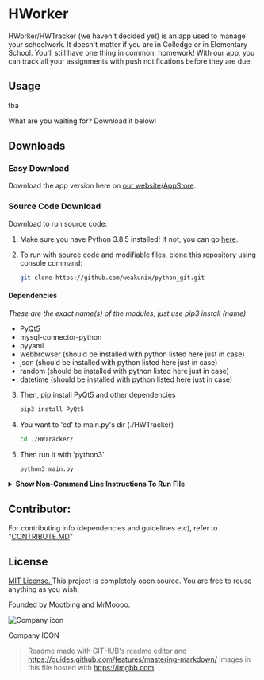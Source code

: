 # HWorker

HWorker/HWTracker (we haven't decided yet) is an app used to manage your schoolwork. It doesn't matter if you are in Colledge or in Elementary School. You'll still have one thing in common; homework! With our app, you can track all your assignments with push notifications before they are due. 

## Usage

tba

What are you waiting for? Download it below!

## Downloads

### Easy Download

Download the app version here on [our website]()/[AppStore]().

### Source Code Download

Download to run source code:

1. Make sure you have Python 3.8.5 installed! If not, you can go [here](https://www.python.org/downloads/).

2. To run with source code and modifiable files, clone this repository using console command:

    ```bash
    git clone https://github.com/weakunix/python_git.git
    ```
 
#### Dependencies

*These are the exact name(s) of the modules, just use pip3 install (name)*

* PyQt5
* mysql-connector-python
* pyyaml
* webbrowser (should be installed with python listed here just in case)
* json (should be installed with python listed here just in case)
* random (should be installed with python listed here just in case)
* datetime (should be installed with python listed here just in case)

3. Then, pip install PyQt5 and other dependencies

    ```bash
    pip3 install PyQt5
    ```

4. You want to 'cd' to main.py's dir (./HWTracker)

    ```bash
    cd ./HWTracker/
    ```

5. Then run it with 'python3'

    ```bash
    python3 main.py
    ```
<details><summary><b>Show Non-Command Line Instructions To Run File</b></summary>

4. Use your file browser to locate where 'main.py' is (it should be in the first folder) 

![MAC](https://i.ibb.co/44X1zzW/Screen-Shot-2020-10-06-at-10-39-48-PM.png)

![WINDOWS](https://i.ibb.co/nw03r1J/Capture.png)

5. Right click on 'main.py' then RUN with Python 3.8.5. or open with your favorite code editor (notepad for the win!)
![MAC](https://i.ibb.co/cJLDJZC/Screen-Shot-2020-10-07-at-11-32-03-AM.png)
![WINDOWS](https://i.ibb.co/x6rb3r5/Screen-Shot-2020-10-07-at-11-34-46-AM.png)
</details>

## Contributor:

For contributing info (dependencies and guidelines etc), refer to "[CONTRIBUTE.MD](https://github.com/weakunix/python_git/blob/master/hw/CONTRIBUTE.MD)"

## License
[MIT License. ](https://choosealicense.com/licenses/mit/)
This project is completely open source. You are free to reuse anything as you wish. 

Founded by Mootbing and MrMoooo.

![Company icon](https://i.ibb.co/k8xwz5y/17-AC015-D-470-C-44-EF-BCEC-19462-EDE5-B44.png)

Company ICON

> Readme made with GITHUB's readme editor and https://guides.github.com/features/mastering-markdown/
> Images in this file hosted with https://imgbb.com
